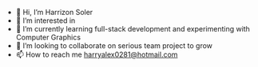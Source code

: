 - 👋 Hi, I’m Harrizon Soler
- 👀 I’m interested in 
- 🌱 I’m currently learning full-stack development and experimenting with Computer Graphics
- 💞️ I’m looking to collaborate on serious team project to grow
- 📫 How to reach me harryalex0281@hotmail.com
